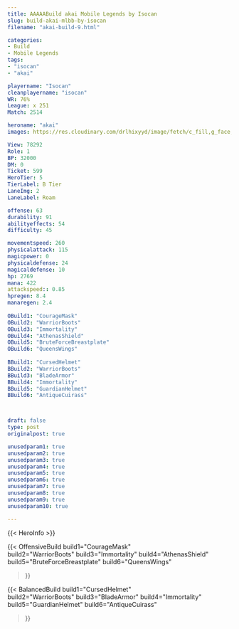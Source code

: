 ```yaml
---
title: AAAAABuild akai Mobile Legends by Isocan
slug: build-akai-mlbb-by-isocan
filename: "akai-build-9.html"

categories: 
- Build 
- Mobile Legends
tags: 
- "isocan"
- "akai"

playername: "Isocan"
cleanplayername: "isocan"
WR: 76%
League: x 251
Match: 2514 

heroname: "akai"
images: https://res.cloudinary.com/drlhixyyd/image/fetch/c_fill,g_face,f_auto/https://cdn2-build.mobagenie.my.id/p/images/banner/full/akai.jpg

View: 78292 
Role: 1 
BP: 32000
DM: 0 
Ticket: 599 
HeroTier: 5 
TierLabel: B Tier 
LaneImg: 2
LaneLabel: Roam

offense: 63 
durability: 91 
abilityeffects: 54 
difficulty: 45 

movementspeed: 260
physicalattack: 115
magicpower: 0
physicaldefense: 24
magicaldefense: 10
hp: 2769
mana: 422
attackspeed:: 0.85
hpregen: 8.4
manaregen: 2.4
 
OBuild1: "CourageMask"  
OBuild2: "WarriorBoots" 
OBuild3: "Immortality" 
OBuild4: "AthenasShield" 
OBuild5: "BruteForceBreastplate" 
OBuild6: "QueensWings" 
 
BBuild1: "CursedHelmet"  
BBuild2: "WarriorBoots" 
BBuild3: "BladeArmor" 
BBuild4: "Immortality" 
BBuild5: "GuardianHelmet" 
BBuild6: "AntiqueCuirass"



draft: false
type: post
originalpost: true

unusedparam1: true
unusedparam2: true
unusedparam3: true
unusedparam4: true
unusedparam5: true
unusedparam6: true
unusedparam7: true
unusedparam8: true
unusedparam9: true
unusedparam10: true

---
```


{{< HeroInfo >}} 

{{< OffensiveBuild 
build1="CourageMask"  
build2="WarriorBoots" 
build3="Immortality" 
build4="AthenasShield" 
build5="BruteForceBreastplate" 
build6="QueensWings" 
 >}} 

{{< BalancedBuild 
build1="CursedHelmet"  
build2="WarriorBoots" 
build3="BladeArmor" 
build4="Immortality" 
build5="GuardianHelmet" 
build6="AntiqueCuirass" 
 >}}

